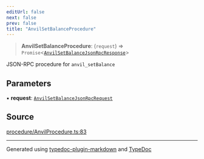 ```yaml
---
editUrl: false
next: false
prev: false
title: "AnvilSetBalanceProcedure"
---
```


> **AnvilSetBalanceProcedure**: (`request`) => `Promise`\<[`AnvilSetBalanceJsonRpcResponse`](/generated/type-aliases/anvilsetbalancejsonrpcresponse/)\>

JSON-RPC procedure for `anvil_setBalance`

## Parameters

▪ **request**: [`AnvilSetBalanceJsonRpcRequest`](/generated/type-aliases/anvilsetbalancejsonrpcrequest/)

## Source

[procedure/AnvilProcedure.ts:83](https://github.com/evmts/tevm-monorepo/blob/main/vm/api/src/procedure/AnvilProcedure.ts#L83)

***
Generated using [typedoc-plugin-markdown](https://www.npmjs.com/package/typedoc-plugin-markdown) and [TypeDoc](https://typedoc.org/)
